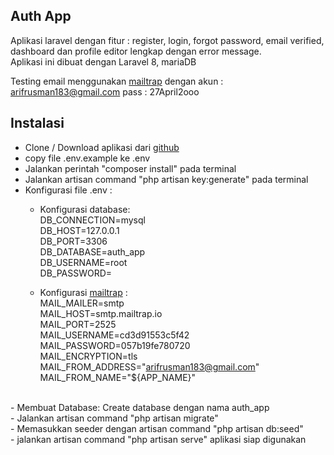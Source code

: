 ## Auth App

Aplikasi laravel dengan fitur : register, login, forgot password, email verified, dashboard dan profile editor lengkap dengan error message. </br>
Aplikasi ini dibuat dengan Laravel 8, mariaDB

Testing email menggunakan <a href="https://mailtrap.io/">mailtrap</a>
dengan akun : arifrusman183@gmail.com
pass : 27April2ooo

## Instalasi

- Clone / Download aplikasi dari <a href="https://github.com/Arif2810/auth-app">github</a>
- copy file .env.example ke .env
- Jalankan perintah "composer install" pada terminal
- Jalankan artisan command "php artisan key:generate" pada terminal
- Konfigurasi file .env :
  * Konfigurasi database: </br>
  DB_CONNECTION=mysql </br>
  DB_HOST=127.0.0.1 </br>
  DB_PORT=3306 </br>
  DB_DATABASE=auth_app </br>
  DB_USERNAME=root </br>
  DB_PASSWORD= 

  * Konfigurasi <a href="https://mailtrap.io/">mailtrap</a> : </br>
  MAIL_MAILER=smtp </br>
  MAIL_HOST=smtp.mailtrap.io </br>
  MAIL_PORT=2525 </br>
  MAIL_USERNAME=cd3d91553c5f42 </br>
  MAIL_PASSWORD=057b19fe780720 </br>
  MAIL_ENCRYPTION=tls </br>
  MAIL_FROM_ADDRESS="arifrusman183@gmail.com" </br>
  MAIL_FROM_NAME="${APP_NAME}" </br>

</br>
- Membuat Database:
  Create database dengan nama auth_app </br>
- Jalankan artisan command "php artisan migrate" </br>
- Memasukkan seeder dengan artisan command "php artisan db:seed" </br>
- jalankan artisan command "php artisan serve" aplikasi siap digunakan </br>



